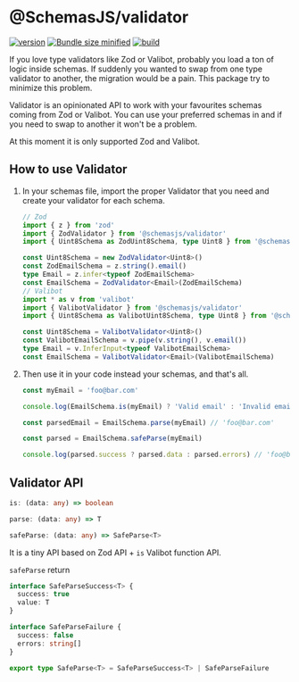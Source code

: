 # @SchemasJS/validator

[![version](https://img.shields.io/npm/v/%40schemasjs%2Fvalidator)](https://img.shields.io/npm/v/%40schemasjs%2Fvalidator) [![Bundle size minified](https://img.shields.io/bundlephobia/min/%40schemasjs/validator/latest)](https://bundlephobia.com/package/@schemasjs/validator) [![build](https://github.com/crisconru/schemasjs/actions/workflows/validator.yml/badge.svg)](https://github.com/crisconru/schemasjs/actions/workflows/validator.yml)

If you love type validators like Zod or Valibot, probably you load a ton of logic
inside schemas. If suddenly you wanted to swap from one type validator to another,
the migration would be a pain.
This package try to minimize this problem.

Validator is an opinionated API to work with your favourites schemas coming from Zod or Valibot. You can use your preferred schemas in and if you need to swap to another
it won't be a problem.

At this moment it is only supported Zod and Valibot.

## How to use Validator

1. In your schemas file, import the proper Validator that you need and create your
validator for each schema.

    ```typescript
    // Zod
    import { z } from 'zod'
    import { ZodValidator } from '@schemasjs/validator'
    import { Uint8Schema as ZodUint8Schema, type Uint8 } from '@schemasjs/zod-numbers'

    const Uint8Schema = new ZodValidator<Uint8>()
    const ZodEmailSchema = z.string().email()
    type Email = z.infer<typeof ZodEmailSchema>
    const EmailSchema = ZodValidator<Email>(ZodEmailSchema)
    // Valibot
    import * as v from 'valibot'
    import { ValibotValidator } from '@schemasjs/validator'
    import { Uint8Schema as ValibotUint8Schema, type Uint8 } from '@schemasjs/valibot-numbers'

    const Uint8Schema = ValibotValidator<Uint8>()
    const ValibotEmailSchema = v.pipe(v.string(), v.email())
    type Email = v.InferInput<typeof ValibotEmailSchema>
    const EmailSchema = ValibotValidator<Email>(ValibotEmailSchema)
    ```

2. Then use it in your code instead your schemas, and that's all.

    ```typescript
    const myEmail = 'foo@bar.com'

    console.log(EmailSchema.is(myEmail) ? 'Valid email' : 'Invalid email') // 'Valid email'

    const parsedEmail = EmailSchema.parse(myEmail) // 'foo@bar.com'

    const parsed = EmailSchema.safeParse(myEmail)

    console.log(parsed.success ? parsed.data : parsed.errors) // 'foo@bar.com'
    ```

## Validator API

```typescript
is: (data: any) => boolean

parse: (data: any) => T

safeParse: (data: any) => SafeParse<T>
```

It is a tiny API based on Zod API + `is` Valibot function API.

`safeParse` return

```typescript
interface SafeParseSuccess<T> {
  success: true
  value: T
}

interface SafeParseFailure {
  success: false
  errors: string[]
}

export type SafeParse<T> = SafeParseSuccess<T> | SafeParseFailure
```
